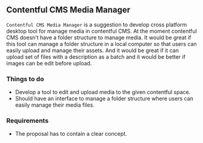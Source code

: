 ## Contentful CMS Media Manager

`Contentful CMS Media Manager` is a suggestion to develop cross platform desktop tool for manage media in contentful CMS. At the moment contentful CMS doesn’t have a folder structure to manage media. It would be great if this tool can manage a folder structure in a local computer so that users can easily upload and manage their assets. And it would be great if it can upload set of files with a description as a batch and it would be better if images can be edit before upload. 

### Things to do
- Develop a tool to edit and upload media to the given contentful space.
- Should have an interface to manage a folder structure where users can easily manage their media files.

### Requirements
- The proposal has to contain a clear concept.

